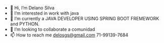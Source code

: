 - 👋 Hi, I’m  Delano Silva
- 👀 I’m interested in work with java
- 🌱 I’m currently a JAVA DEVELOPER USING SPRING BOOT FREMEWORK and PYTHON.
- 💞️ I’m looking to collaborate a comunidad
- 📫 How to reach me delosgs@gmail.com 71-99139-7684
